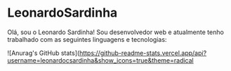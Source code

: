 # LeonardoSardinha

Olá, sou o Leonardo Sardinha! Sou desenvolvedor web e atualmente tenho trabalhado com as seguintes linguagens e tecnologias:

![Anurag's GitHub stats](https://github-readme-stats.vercel.app/api?username=leonardocsardinha&show_icons=true&theme=radical
